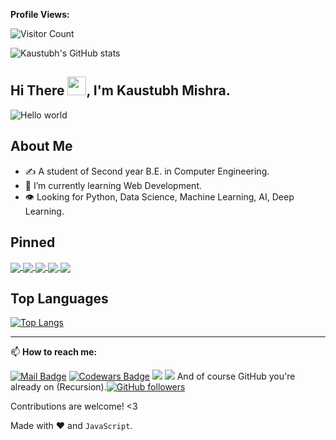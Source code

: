 **Profile Views:**

![Visitor Count](https://profile-counter.glitch.me/{mkaustubh}/count.svg)

![Kaustubh's GitHub stats](https://github-readme-stats.vercel.app/api?username=mkaustubh&show_icons=true&count_private=true&theme=chartreuse-dark)

## Hi There <img src="https://raw.githubusercontent.com/MartinHeinz/MartinHeinz/master/wave.gif" width="30px">, I'm Kaustubh Mishra.

<img src="https://raw.githubusercontent.com/sagar-viradiya/sagar-viradiya/master/resources/banner.png" alt="Hello world">

## **About Me**
- ✍️ A student of Second year B.E. in Computer Engineering.
- 🌱 I’m currently learning Web Development.
- :eye: Looking for Python, Data Science, Machine Learning, AI, Deep Learning.

## **Pinned**
<div>
<a href="https://github.com/mkaustubh/GUI_TeamVaayushastra">
  <img align="center" src="https://github-readme-stats.vercel.app/api/pin/?username=mkaustubh&repo=GUI_TeamVaayushastra&theme=dark" />
</a>

<a href="https://github.com/mkaustubh/Suven-Consultants_internship_Java">
  <img align="center" src="https://github-readme-stats.vercel.app/api/pin/?username=mkaustubh&repo=Suven-Consultants_internship_Java&theme=dark" />
</a>

<a href="https://github.com/mkaustubh/SoundWave">
  <img align="center" src="https://github-readme-stats.vercel.app/api/pin/?username=mkaustubh&repo=SoundWave&theme=dark" />
</a>

<a href="https://github.com/mkaustubh/SignUp-Form">
  <img align="center" src="https://github-readme-stats.vercel.app/api/pin/?username=mkaustubh&repo=SignUp-Form&theme=dark" />
</a>

<a href="https://github.com/mkaustubh/GUI_TeamVaayushastra">
  <img align="center" src="https://github-readme-stats.vercel.app/api/pin/?username=mkaustubh&repo=GUI_TeamVaayushastra&theme=dark" />
</a>
</div>


## **Top Languages**

[![Top Langs](https://github-readme-stats.vercel.app/api/top-langs/?username=mkaustubh&langs_count=9&layout=compact&theme=radical)](https://github.com/mkaustubh/github-readme-stats)

<!-- ## :sparkling_heart: Support my projects

If you are using this project and are happy with it or just want to encourage me to continue creating stuff, there are few ways you can do it :-

- Giving proper credit :D
- Starring and sharing the project :rocket:
- [![paypal.me/mkaustubhm](https://ionicabizau.github.io/badges/paypal.svg)](https://www.paypal.me/mkaustubhm) - You can make one-time donations. I'll probably buy a ~~coffee~~ tea. :tea:

Thanks! :heart: -->

---

📫 **How to reach me:**

[![Mail Badge](https://img.shields.io/badge/-Kaustubh%20Mishra-c0392b?style=flat&labelColor=c0392b&logo=gmail&logoColor=white)](mailto:kaustubhmishra2001@gmail.com) [![Codewars Badge](https://www.codewars.com/users/mkaustubh/badges/micro)](https://www.codewars.com/users/mkaustubh) [![](https://img.shields.io/badge/linkedin-%230077B5.svg?&style=flat&logo=linkedin&logoColor=white)](https://www.linkedin.com/in/kaustubh-mishra-016a8a1b4/) [![](https://img.shields.io/badge/instagram-%23E4405F.svg?&style=flat&logo=instagram&logoColor=white)](https://www.instagram.com/therealkaustubhmishra/)
And of course GitHub you're already on (Recursion).[![GitHub followers](https://img.shields.io/github/followers/mkaustubh.svg?style=social&label=Follow&maxAge=2592000)](https://github.com/mkaustubh?tab=followers)

Contributions are welcome! <3

Made with :heart: and `JavaScript`.
